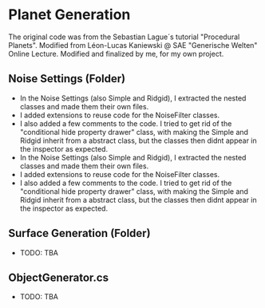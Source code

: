 ﻿# Planet Generation
The original code was from the Sebastian Lague´s tutorial "Procedural Planets".
Modified from Léon-Lucas Kaniewski @ SAE "Generische Welten" Online Lecture.
Modified and finalized by me, for my own project.

## Noise Settings (Folder)
- In the Noise Settings (also Simple and Ridgid), I extracted the nested classes and made them their own files. 
- I added extensions to reuse code for the NoiseFilter classes.
- I also added a few comments to the code. I tried to get rid of the "conditional hide property drawer" class, 
with making the Simple and Ridgid inherit from a abstract class, but the classes then didnt appear in the inspector as expected.
- In the Noise Settings (also Simple and Ridgid), I extracted the nested classes and made them their own files. 
- I added extensions to reuse code for the NoiseFilter classes.
- I also added a few comments to the code. I tried to get rid of the "conditional hide property drawer" class, 
with making the Simple and Ridgid inherit from a abstract class, but the classes then didnt appear in the inspector as expected.

## Surface Generation (Folder)
- TODO: TBA

## ObjectGenerator.cs
- TODO: TBA